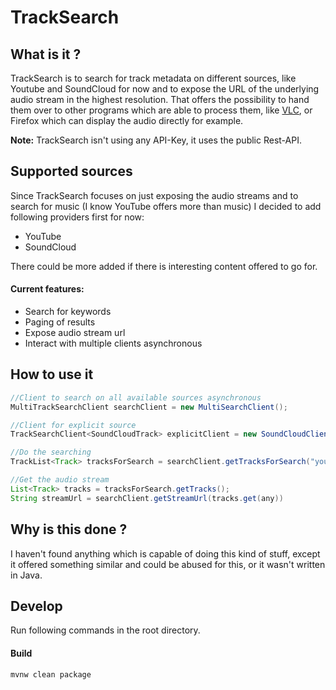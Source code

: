 # TrackSearch

## What is it ?

TrackSearch is to search for track metadata on different sources, like Youtube and SoundCloud for now and to expose the
URL of the underlying audio stream in the highest resolution. That offers the possibility to hand them over to other
programs which are able to process them, like [VLC](https://www.videolan.org/vlc/), or Firefox which can display the 
audio directly for example.

**Note:** TrackSearch isn't using any API-Key, it uses the public Rest-API.

## Supported sources

Since TrackSearch focuses on just exposing the audio streams and to search for music (I know YouTube offers more than 
music) I decided to add following providers first for now:

- YouTube
- SoundCloud

There could be more added if there is interesting content offered to go for.

#### Current features:

- Search for keywords
- Paging of results
- Expose audio stream url
- Interact with multiple clients asynchronous

## How to use it

```java
//Client to search on all available sources asynchronous
MultiTrackSearchClient searchClient = new MultiSearchClient();

//Client for explicit source
TrackSearchClient<SoundCloudTrack> explicitClient = new SoundCloudClient();

//Do the searching
TrackList<Track> tracksForSearch = searchClient.getTracksForSearch("your keywords")

//Get the audio stream
List<Track> tracks = tracksForSearch.getTracks();
String streamUrl = searchClient.getStreamUrl(tracks.get(any))
```


## Why is this done ?

I haven't found anything which is capable of doing this kind of stuff, except it offered something similar and could
be abused for this, or it wasn't written in Java.


## Develop

Run following commands in the root directory.

#### Build

```shell script
mvnw clean package
```